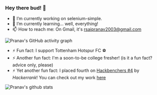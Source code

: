### Hey there bud! 👋

- 🔭 I’m currently working on selenium-simple.
- 🌱 I’m currently learning... well, everything!
- 📫 How to reach me: On Gmail, it's rsaipranav2003@gmail.com

![Pranav's GitHub activity graph](https://activity-graph.herokuapp.com/graph?username=pranavr2003&hide_border=true&theme=redical)

- ⚡ Fun fact: I support Tottenham Hotspur FC ⚽
- ⚡ Another fun fact: I'm a soon-to-be college fresher! (is it a fun fact? advice only, please)
- ⚡ Yet another fun fact: I placed fourth on [Hackbenchers #4](https://www.hackerearth.com/challenges/hackathon/hackbenchers-4/custom-tab/winners/#Winners) by *Hackerrank*! You can check out my work [here](https://he-s3.s3.amazonaws.com/media/sprint/hackbenchers-4/team/881231/1cba910submission.zip)
 
![Pranav's github stats](https://github-readme-stats.vercel.app/api?username=pranavr2003&show_icons=true&theme=radical&include_all_commits=true)



<!--
<img src="https://github-readme-streak-stats.herokuapp.com/?user=pranavr2003"></img>


**pranavr2003/pranavr2003** is a ✨ _special_ ✨ repository because its `README.md` (this file) appears on your GitHub profile.

Here are some ideas to get you started:

- 🔭 I’m currently working on a blog search engine
- 🌱 I’m currently learning... well, everything!
- 👯 I’m looking to collaborate on cloud dev and web dev on local servers with Python!
- 🤔 I’m looking for help with Django! (is that asking too much?)
- 💬 Ask me about... myself (?)
- 📫 How to reach me: On Gmail, it's rsaipranav2003@gmail.com
- ⚡ Fun fact: I love Tottenham Hotspur
- ⚡ Another fun fact: I'm a soon-to-be college fresher! (is it a fun fact? advice only, please)
